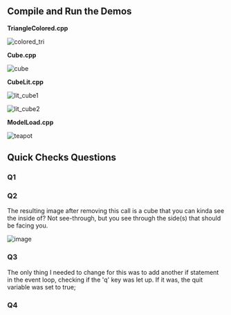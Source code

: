 ## Compile and Run the Demos

**TriangleColored.cpp**

![colored_tri](https://user-images.githubusercontent.com/59031606/112705193-aa048580-8e6b-11eb-8766-b53806419278.png)

**Cube.cpp**

![cube](https://user-images.githubusercontent.com/59031606/112705148-7c1f4100-8e6b-11eb-8626-e9d4855715aa.png)

**CubeLit.cpp**

![lit_cube1](https://user-images.githubusercontent.com/59031606/112705236-d6200680-8e6b-11eb-8382-89e0df7e6c35.png)

![lit_cube2](https://user-images.githubusercontent.com/59031606/112705250-e3d58c00-8e6b-11eb-9230-5a32b6e2b83f.png)

**ModelLoad.cpp**

![teapot](https://user-images.githubusercontent.com/59031606/112705592-9bb76900-8e6d-11eb-9c37-d31734055fb5.png)


## Quick Checks Questions

### Q1

### Q2

The resulting image after removing this call is a cube that you can kinda see the inside of? Not see-through, but you see through the side(s) that should be facing you.

![image](https://user-images.githubusercontent.com/59031606/112741300-29688680-8f4a-11eb-9835-9f4dc0a33530.png)

### Q3

The only thing I needed to change for this was to add another if statement in the event loop, checking if the 'q' key was let up. If it was, the quit variable was set to true;

### Q4
